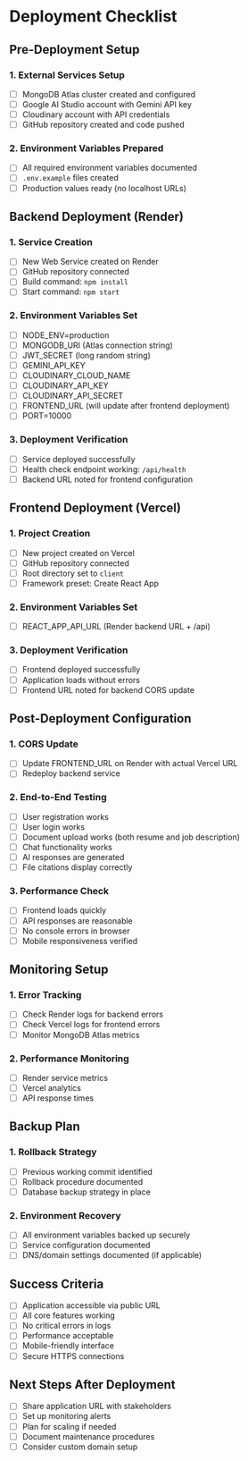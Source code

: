 # Deployment Checklist

## Pre-Deployment Setup

### 1. External Services Setup
- [ ] MongoDB Atlas cluster created and configured
- [ ] Google AI Studio account with Gemini API key
- [ ] Cloudinary account with API credentials
- [ ] GitHub repository created and code pushed

### 2. Environment Variables Prepared
- [ ] All required environment variables documented
- [ ] `.env.example` files created
- [ ] Production values ready (no localhost URLs)

## Backend Deployment (Render)

### 1. Service Creation
- [ ] New Web Service created on Render
- [ ] GitHub repository connected
- [ ] Build command: `npm install`
- [ ] Start command: `npm start`

### 2. Environment Variables Set
- [ ] NODE_ENV=production
- [ ] MONGODB_URI (Atlas connection string)
- [ ] JWT_SECRET (long random string)
- [ ] GEMINI_API_KEY
- [ ] CLOUDINARY_CLOUD_NAME
- [ ] CLOUDINARY_API_KEY
- [ ] CLOUDINARY_API_SECRET
- [ ] FRONTEND_URL (will update after frontend deployment)
- [ ] PORT=10000

### 3. Deployment Verification
- [ ] Service deployed successfully
- [ ] Health check endpoint working: `/api/health`
- [ ] Backend URL noted for frontend configuration

## Frontend Deployment (Vercel)

### 1. Project Creation
- [ ] New project created on Vercel
- [ ] GitHub repository connected
- [ ] Root directory set to `client`
- [ ] Framework preset: Create React App

### 2. Environment Variables Set
- [ ] REACT_APP_API_URL (Render backend URL + /api)

### 3. Deployment Verification
- [ ] Frontend deployed successfully
- [ ] Application loads without errors
- [ ] Frontend URL noted for backend CORS update

## Post-Deployment Configuration

### 1. CORS Update
- [ ] Update FRONTEND_URL on Render with actual Vercel URL
- [ ] Redeploy backend service

### 2. End-to-End Testing
- [ ] User registration works
- [ ] User login works
- [ ] Document upload works (both resume and job description)
- [ ] Chat functionality works
- [ ] AI responses are generated
- [ ] File citations display correctly

### 3. Performance Check
- [ ] Frontend loads quickly
- [ ] API responses are reasonable
- [ ] No console errors in browser
- [ ] Mobile responsiveness verified

## Monitoring Setup

### 1. Error Tracking
- [ ] Check Render logs for backend errors
- [ ] Check Vercel logs for frontend errors
- [ ] Monitor MongoDB Atlas metrics

### 2. Performance Monitoring
- [ ] Render service metrics
- [ ] Vercel analytics
- [ ] API response times

## Backup Plan

### 1. Rollback Strategy
- [ ] Previous working commit identified
- [ ] Rollback procedure documented
- [ ] Database backup strategy in place

### 2. Environment Recovery
- [ ] All environment variables backed up securely
- [ ] Service configuration documented
- [ ] DNS/domain settings documented (if applicable)

## Success Criteria

- [ ] Application accessible via public URL
- [ ] All core features working
- [ ] No critical errors in logs
- [ ] Performance acceptable
- [ ] Mobile-friendly interface
- [ ] Secure HTTPS connections

## Next Steps After Deployment

- [ ] Share application URL with stakeholders
- [ ] Set up monitoring alerts
- [ ] Plan for scaling if needed
- [ ] Document maintenance procedures
- [ ] Consider custom domain setup